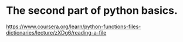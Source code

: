 # The second part of python basics.

https://www.coursera.org/learn/python-functions-files-dictionaries/lecture/zXDg6/reading-a-file

